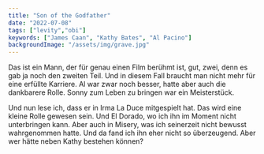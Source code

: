 ```yaml
---
title: "Son of the Godfather"
date: "2022-07-08"
tags: ["levity","obi"]
keywords: ["James Caan", "Kathy Bates", "Al Pacino"]
backgroundImage: "/assets/img/grave.jpg"
---
```

Das ist ein Mann, der für genau einen Film berühmt ist, gut, zwei, denn es gab ja noch den zweiten Teil. Und in diesem Fall braucht man nicht mehr für eine erfüllte Karriere. Al war zwar noch besser, hatte aber auch die dankbarere Rolle. Sonny zum Leben zu bringen war ein Meisterstück.

Und nun lese ich, dass er in Irma La Duce mitgespielt hat. Das wird eine kleine Rolle gewesen sein. Und El Dorado, wo ich ihn im Moment nicht unterbringen kann. Aber auch in Misery, was ich seinerzeit nicht bewusst wahrgenommen hatte. Und da fand ich ihn eher nicht so überzeugend. Aber wer hätte neben Kathy bestehen können?